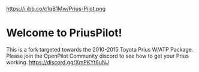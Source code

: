 https://i.ibb.co/c1qB1Mw/Prius-Pilot.png

Welcome to PriusPilot!
==========================

This is a fork targeted towards the 2010-2015 Toyota Prius W/ATP Package. Please join the OpenPilot Community discord to see how to get your Prius working. https://discord.gg/XmPKYt6uNJ
